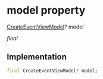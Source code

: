 


# model property







[CreateEventViewModel](../../view_model_after_auth_view_models_event_view_models_create_event_view_model/CreateEventViewModel-class.md)? model
  
_<span class="feature">final</span>_






## Implementation

```dart
final CreateEventViewModel? model;
```







